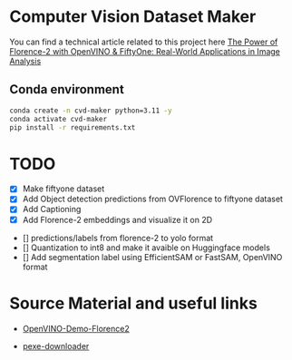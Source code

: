 # Computer Vision Dataset Maker

You can find a technical article related to this project here [The Power of Florence-2 with OpenVINO & FiftyOne: Real-World Applications in Image Analysis](https://medium.com/@condadoslgpc/the-power-of-florence-2-with-openvino-fiftyone-real-world-applications-in-image-analysis-b931fd8adb44)


## Conda environment

```bash
conda create -n cvd-maker python=3.11 -y
conda activate cvd-maker
pip install -r requirements.txt
```

# TODO
- [x] Make fiftyone dataset
- [x] Add Object detection predictions from OVFlorence to fiftyone dataset
- [x] Add Captioning
- [x] Add Florence-2 embeddings and visualize it on 2D
- [] predictions/labels from florence-2 to yolo format
- [] Quantization to int8 and make it avaible on Huggingface models
- [] Add segmentation label using EfficientSAM or FastSAM, OpenVINO format

# Source Material and useful links

- [OpenVINO-Demo-Florence2](https://github.com/openvinotoolkit/openvino_notebooks/blob/latest/notebooks/florence2/florence2.ipynb)

- [pexe-downloader](https://github.com/Gabriellgpc/pexel-downloader)
